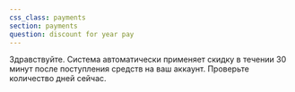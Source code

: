 ```yaml
---
css_class: payments
section: payments
question: discount for year pay
---
```

Здравствуйте. Система автоматически применяет скидку в течении 30 минут после поступления средств на ваш аккаунт. Проверьте количество дней сейчас.